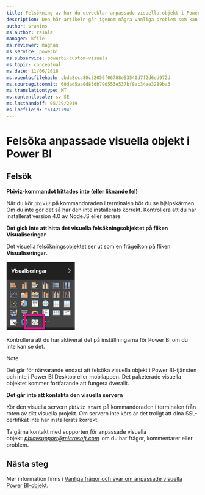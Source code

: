 ```yaml
---
title: Felsökning av hur du utvecklar anpassade visuella objekt i Power BI
description: Den här artikeln går igenom några vanliga problem som kan uppstå när du utvecklar eller skapar ett anpassat objekt i Power BI.
author: sranins
ms.author: rasala
manager: kfile
ms.reviewer: maghan
ms.service: powerbi
ms.subservice: powerbi-custom-visuals
ms.topic: conceptual
ms.date: 11/06/2018
ms.openlocfilehash: cbda8cca80c32056f06788e53540d7f2d6ed972d
ms.sourcegitcommit: 60dad5aa0d85db790553e537bf8ac34ee3289ba3
ms.translationtype: MT
ms.contentlocale: sv-SE
ms.lasthandoff: 05/29/2019
ms.locfileid: "61421794"
---
```

# <a name="troubleshoot-power-bi-custom-visuals"></a>Felsöka anpassade visuella objekt i Power BI

## <a name="debug"></a>Felsök

**Pbiviz-kommandot hittades inte (eller liknande fel)**

När du kör `pbiviz` på kommandoraden i terminalen bör du se hjälpskärmen. Om du inte gör det så har den inte installerats korrekt. Kontrollera att du har installerat version 4.0 av NodeJS eller senare.

**Det gick inte att hitta det visuella felsökningsobjektet på fliken Visualiseringar**

Det visuella felsökningsobjektet ser ut som en frågeikon på fliken **Visualiseringar**.

![Val av visuella objekt](media/power-bi-custom-visuals-troubleshoot/powerbi-developer-visual-selection.png)

Kontrollera att du har aktiverat det på inställningarna för Power BI om du inte kan se det.

> [!NOTE]
> Det går för närvarande endast att felsöka visuella objekt i Power BI-tjänsten och inte i Power BI Desktop eller mobilappen. Det paketerade visuella objektet kommer fortfarande att fungera överallt.

**Det går inte att kontakta den visuella servern**

Kör den visuella servern `pbiviz start` på kommandoraden i terminalen från roten av ditt visuella projekt. Om servern inte körs är det troligt att dina SSL-certifikat inte har installerats korrekt.

Ta gärna kontakt med supporten för anpassade visuella objekt: *pbicvsupport@microsoft.com*  om du har frågor, kommentarer eller problem.

## <a name="next-steps"></a>Nästa steg

Mer information finns i [Vanliga frågor och svar om anpassade visuella Power BI-objekt](power-bi-custom-visuals-faq.md#organizational-custom-visuals).
